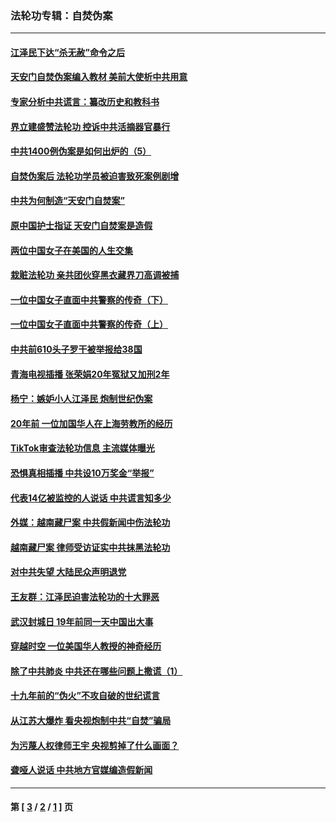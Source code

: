 ### 法轮功专辑：自焚伪案
---
#### [江泽民下达“杀无赦”命令之后](../../pages/nf5562/n13878084.md?04130430) 
#### [天安门自焚伪案编入教材 美前大使析中共用意](../../pages/nf5562/n13791932.md?04130430) 
#### [专家分析中共谎言：纂改历史和教科书](../../pages/nf5562/n13781542.md?04130430) 
#### [界立建盛赞法轮功 控诉中共活摘器官暴行](../../pages/nf5562/n13781971.md?04130430) 
#### [中共1400例伪案是如何出炉的（5）](../../pages/nf5562/n13226831.md?04130430) 
#### [自焚伪案后 法轮功学员被迫害致死案例剧增](../../pages/nf5562/n13190600.md?04130430) 
#### [中共为何制造“天安门自焚案”](../../pages/nf5562/n13183270.md?04130430) 
#### [原中国护士指证 天安门自焚案是造假](../../pages/nf5562/n13172289.md?04130430) 
#### [两位中国女子在美国的人生交集](../../pages/nf5562/n13156138.md?04130430) 
#### [栽赃法轮功 亲共团伙穿黑衣藏界刀高调被捕](../../pages/nf5562/n13073780.md?04130430) 
#### [一位中国女子直面中共警察的传奇（下）](../../pages/nf5562/n12989706.md?04130430) 
#### [一位中国女子直面中共警察的传奇（上）](../../pages/nf5562/n12985072.md?04130430) 
#### [中共前610头子罗干被举报给38国](../../pages/nf5562/n12975419.md?04130430) 
#### [青海电视插播 张荣娟20年冤狱又加刑2年](../../pages/nf5562/n12738166.md?04130430) 
#### [杨宁：嫉妒小人江泽民 炮制世纪伪案](../../pages/nf5562/n12724108.md?04130430) 
#### [20年前 一位加国华人在上海劳教所的经历](../../pages/nf5562/n12707932.md?04130430) 
#### [TikTok审查法轮功信息 主流媒体曝光](../../pages/nf5562/n12362336.md?04130430) 
#### [恐惧真相插播 中共设10万奖金“举报”](../../pages/nf5562/n12306396.md?04130430) 
#### [代表14亿被监控的人说话 中共谎言知多少](../../pages/nf5562/n12297484.md?04130430) 
#### [外媒：越南藏尸案 中共假新闻中伤法轮功](../../pages/nf5562/n12264411.md?04130430) 
#### [越南藏尸案 律师受访证实中共抹黑法轮功](../../pages/nf5562/n12261878.md?04130430) 
#### [对中共失望 大陆民众声明退党](../../pages/nf5562/n12187315.md?04130430) 
#### [王友群：江泽民迫害法轮功的十大罪恶](../../pages/nf5562/n12169074.md?04130430) 
#### [武汉封城日 19年前同一天中国出大事](../../pages/nf5562/n12150901.md?04130430) 
#### [穿越时空  一位美国华人教授的神奇经历](../../pages/nf5562/n12097460.md?04130430) 
#### [除了中共肺炎 中共还在哪些问题上撒谎（1）](../../pages/nf5562/n11955770.md?04130430) 
#### [十九年前的“伪火”不攻自破的世纪谎言](../../pages/nf5562/n11813238.md?04130430) 
#### [从江苏大爆炸 看央视炮制中共“自焚”骗局](../../pages/nf5562/n11140275.md?04130430) 
#### [为污蔑人权律师王宇 央视剪掉了什么画面？](../../pages/nf5562/n11130142.md?04130430) 
#### [聋哑人说话 中共地方官媒编造假新闻](../../pages/nf5562/n11006067.md?04130430) 

---
#### 第 [ [3](./3.md?04130430) / [2](./2.md?04130430) / [1](./1.md?04130430) ] 页
